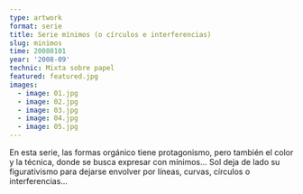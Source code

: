 ```yaml
---
type: artwork
format: serie
title: Serie mínimos (o círculos e interferencias)
slug: minimos
time: 20080101
year: '2008-09'
technic: Mixta sobre papel
featured: featured.jpg
images:
  - image: 01.jpg
  - image: 02.jpg
  - image: 03.jpg
  - image: 04.jpg
  - image: 05.jpg
---
```


En esta serie, las formas orgánico tiene protagonismo, pero también el color y
la técnica, donde se busca expresar con mínimos... Sol deja de lado su
figurativismo para dejarse envolver por líneas, curvas, círculos o
interferencias...
